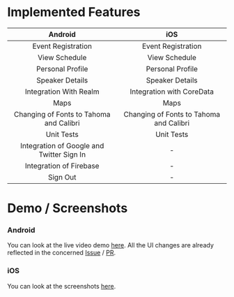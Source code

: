 # Implemented Features

| Android        | iOS           |
| :-------------:  |:-------------:|
| Event Registration | Event Registration  |
| View Schedule     | View Schedule |
| Personal Profile  | Personal Profile |
| Speaker Details  | Speaker Details |
| Integration With Realm  | Integration with CoreData |
| Maps | Maps |
| Changing of Fonts to Tahoma and Calibri | Changing of Fonts to Tahoma and Calibri | 
| Unit Tests| Unit Tests|
| Integration of Google and Twitter Sign In| - |
| Integration of Firebase| - |
| Sign Out | - |


# Demo / Screenshots

### Android

You can look at the live video demo [here](https://www.youtube.com/watch?v=oIHa0jdUf-U). All the UI changes are already reflected in the concerned 
[Issue](https://github.com/systers/conference-android/issues) / [PR](https://github.com/systers/conference-android/pulls).


### iOS

You can look at the screenshots [here](https://github.com/systers/conference-iOS/tree/1.0/UI).

